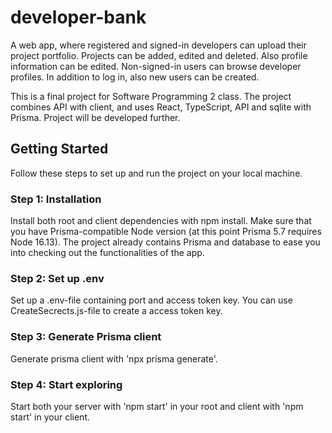 # developer-bank
A web app, where registered and signed-in developers can upload their project portfolio. Projects can be added, edited and deleted. Also profile information can be edited. Non-signed-in users can browse developer profiles. In addition to log in, also new users can be created.

This is a final project for Software Programming 2 class. The project combines API with client, and uses React, TypeScript, API and sqlite with Prisma. Project will be developed further.

## Getting Started

Follow these steps to set up and run the project on your local machine.

### Step 1: Installation

Install both root and client dependencies with npm install. Make sure that you have Prisma-compatible Node version (at this point Prisma 5.7 requires Node 16.13). The project already contains Prisma and database to ease you into checking out the functionalities of the app.

### Step 2: Set up .env

Set up a .env-file containing port and access token key. You can use CreateSecrects.js-file to create a access token key.

### Step 3: Generate Prisma client

Generate prisma client with 'npx prisma generate'.

### Step 4: Start exploring

Start both your server with 'npm start' in your root and client with 'npm start' in your client. 


